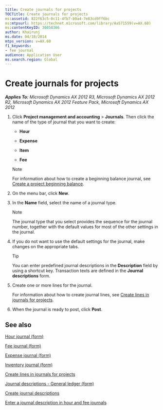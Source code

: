 ```yaml
---
title: Create journals for projects
TOCTitle: Create journals for projects
ms:assetid: 822f63c5-0c11-4fb7-b9a4-7e83cd9ff6bc
ms:mtpsurl: https://technet.microsoft.com/library/Aa571559(v=AX.60)
ms:contentKeyID: 36058366
author: Khairunj
ms.date: 04/18/2014
mtps_version: v=AX.60
f1_keywords:
- fee journal
audience: Application User
ms.search.region: Global
---
```


# Create journals for projects 


_**Applies To:** Microsoft Dynamics AX 2012 R3, Microsoft Dynamics AX 2012 R2, Microsoft Dynamics AX 2012 Feature Pack, Microsoft Dynamics AX 2012_

1.  Click **Project management and accounting** \> **Journals**. Then click the name of the type of journal that you want to create:
    
      - **Hour**
    
      - **Expense**
    
      - **Item**
    
      - **Fee**
    

    > [!NOTE]
    > <P>For information about how to create a beginning balance journal, see <A href="create-a-project-beginning-balance.md">Create a project beginning balance</A>.</P>



2.  On the menu bar, click **New**.

3.  In the **Name** field, select the name of a journal type.
    

    > [!NOTE]
    > <P>The journal type that you select provides the sequence for the journal number, together with the default values for most of the other settings in the journal.</P>



4.  If you do not want to use the default settings for the journal, make changes on the appropriate tabs.
    

    > [!TIP]
    > <P>You can enter predefined journal descriptions in the <STRONG>Description</STRONG> field by using a shortcut key. Transaction texts are defined in the <STRONG>Journal descriptions</STRONG> form.</P>



5.  Create one or more lines for the journal.
    
    For information about how to create journal lines, see [Create lines in journals for projects](create-lines-in-journals-for-projects.md).

6.  When the journal is ready to post, click **Post**.

## See also

[Hour journal (form)](https://technet.microsoft.com/library/aa598983\(v=ax.60\))

[Fee journal (form)](https://technet.microsoft.com/library/hh209390\(v=ax.60\))

[Expense journal (form)](https://technet.microsoft.com/library/aa600976\(v=ax.60\))

[Inventory journal (form)](https://technet.microsoft.com/library/aa558607\(v=ax.60\))

[Create lines in journals for projects](create-lines-in-journals-for-projects.md)

[Journal descriptions - General ledger (form)](https://technet.microsoft.com/library/aa500456\(v=ax.60\))

[Create journal descriptions](create-journal-descriptions.md)

[Enter a journal description in hour and fee journals](enter-a-journal-description-in-hour-and-fee-journals.md)

  


